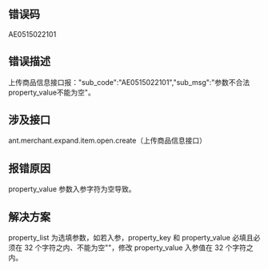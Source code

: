 ## 错误码
AE0515022101 

## 错误描述
上传商品信息接口报："sub_code":"AE0515022101","sub_msg":"参数不合法property_value不能为空"。 

## 涉及接口
ant.merchant.expand.item.open.create（上传商品信息接口）

## 报错原因
property_value 参数入参字符为空导致。 

## 解决方案
property_list 为选填参数，如若入参，property_key 和 property_value 必填且必须在 32 个字符之内、不能为空""，修改 property_value 入参值在 32 个字符之内。<br /> 
